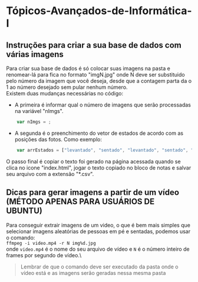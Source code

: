 # Tópicos-Avançados-de-Informática-I

## Instruções para criar a sua base de dados com várias imagens

Para criar sua base de dados é só colocar suas imagens na pasta e renomear-lá para fica no formato "imgN.jpg" onde N deve ser substituido pelo número da imagem que você deseja, desde que a contagem parta da o 1 ao número desejado sem pular nenhum número.\
Existem duas mudanças necessárias no código:
* A primeira é informar qual o número de imagens que serão processadas na variável "nImgs".
```javascript
    var nImgs = ;
```
* A segunda é o preenchimento do vetor de estados de acordo com as posições das fotos. Como exemplo:
```javascript
    var arrEstados = ["levantado", "sentado", "levantado", "sentado", "sentado"];
```
O passo final é copiar o texto foi gerado na página acessada quando se clica no icone "index.html", jogar o texto copiado no bloco de notas e salvar seu arquivo com a extensão "*.csv".

## Dicas para gerar imagens a partir de um vídeo (**MÉTODO APENAS PARA USUÁRIOS DE UBUNTU**)

Para conseguir extrair imagens de um video, o que é bem mais simples que selecionar imagens aleatórias de pessoas em pé e sentadas, podemos usar o comando:\
`ffmpeg -i video.mp4 -r N img%d.jpg`\
onde `video.mp4` é o nome do seu arquivo de vídeo e `N` é o número inteiro de frames por segundo de vídeo.\
> Lembrar de que o comando deve ser executado da pasta onde o vídeo está e as imagens serão geradas nessa mesma pasta
